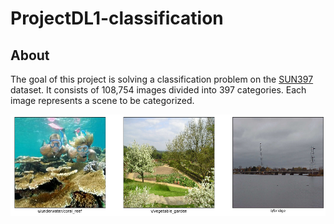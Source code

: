 # ProjectDL1-classification
## About
The goal of this project is solving a classification problem on the [SUN397](https://vision.cs.princeton.edu/projects/2010/SUN/) dataset. It consists of 108,754 images divided into 397 categories. Each image represents a scene to be categorized.

![examples](images/samples.png)
